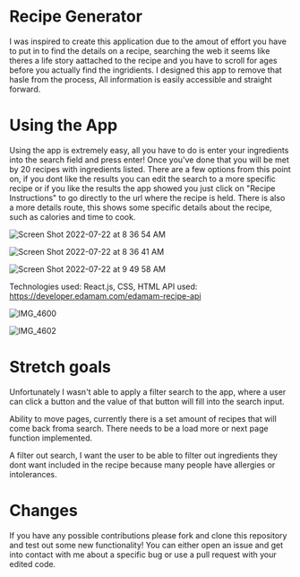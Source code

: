 # Recipe Generator 

I was inspired to create this application due to the amout of effort you have to put in to find the details on a recipe, searching the web it seems like theres a life story aattached to the recipe and you have to scroll for ages before you actually find the ingridients. I designed this app to remove that hasle from the process, All information is easily accessible and straight forward.

# Using the App

Using the app is extremely easy, all you have to do is enter your ingredients into the search field and press enter! Once you've done that you will be met by 20 recipes with ingredients listed. There are a few options from this point on, if you dont like the results you can edit the search to a more specific recipe or if you like the results the app showed you just click on "Recipe Instructions" to go directly to the url where the recipe is held. There is also a more details route, this shows some specific details about the recipe, such as calories and time to cook.


![Screen Shot 2022-07-22 at 8 36 54 AM](https://user-images.githubusercontent.com/88520969/180486929-704c1882-8cc4-43e2-9715-f20fefde0a4e.png)

![Screen Shot 2022-07-22 at 8 36 41 AM](https://user-images.githubusercontent.com/88520969/180486972-5d684a33-4ee4-49b5-af45-61031cd70309.png)

![Screen Shot 2022-07-22 at 9 49 58 AM](https://user-images.githubusercontent.com/88520969/180486990-d5f42258-6111-466a-b821-bc4d10adb0af.png)


Technologies used: React.js, CSS, HTML
API used: https://developer.edamam.com/edamam-recipe-api

![IMG_4600](https://user-images.githubusercontent.com/88520969/180489359-e9dcb48a-a05a-4e8c-ab58-d19102640491.jpeg)

![IMG_4602](https://user-images.githubusercontent.com/88520969/180489498-6603a0a5-c856-44e2-a0bc-3c715555c39c.jpeg)


# Stretch goals 

Unfortunately I wasn't able to apply a filter search to the app, where a user can click a button and the value of that button will fill into the search input.

Ability to move pages, currently there is a set amount of recipes that will come back froma search. There needs to be a load more or next page function implemented.

A filter out search, I want the user to be able to filter out ingredients they dont want included in the recipe because many people have allergies or intolerances.


# Changes

If you have any possible contributions please fork and clone this repository and test out some new functionality! You can either open an issue and get into contact with me about a specific bug or use a pull request with your edited code.
